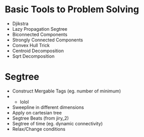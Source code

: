 # Basic Tools to Problem Solving
 * Djikstra
 * Lazy Propagation Segtree
 * Biconnected Components
 * Strongly Connected Components
 * Convex Hull Trick
 * Centroid Decomposition
 * Sqrt Decomposition
 
# Segtree
* Construct Mergable Tags (eg. number of minimum)
* * lolol
* Sweepline in different dimensions
* Apply on cartesian tree
* Segtree Beats (from jiry_2)
* Segtree of time (eg. dynamic connectivity)
* Relax/Change conditions
